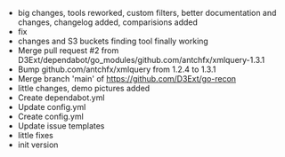 - big changes, tools reworked, custom filters, better documentation and changes, changelog added, comparisions added
- fix
- changes and S3 buckets finding tool finally working
- Merge pull request #2 from D3Ext/dependabot/go_modules/github.com/antchfx/xmlquery-1.3.1
- Bump github.com/antchfx/xmlquery from 1.2.4 to 1.3.1
- Merge branch 'main' of https://github.com/D3Ext/go-recon
- little changes, demo pictures added
- Create dependabot.yml
- Update config.yml
- Create config.yml
- Update issue templates
- little fixes
- init version

